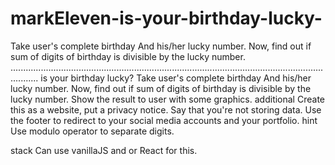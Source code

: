 # markEleven-is-your-birthday-lucky-
Take user's complete birthday And his/her lucky number. Now, find out if sum of digits of birthday is divisible by the lucky number.
.......................................................................................................................................
is your birthday lucky?
Take user's complete birthday
And his/her lucky number.
Now, find out if sum of digits of birthday is divisible by the lucky number.
Show the result to user with some graphics.
additional
Create this as a website, put a privacy notice. Say that you're not storing data.
Use the footer to redirect to your social media accounts and your portfolio.
hint
Use modulo operator to separate digits.

stack
Can use vanillaJS and or React for this.
